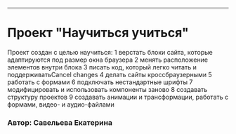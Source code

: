 ------
# Проект "Научиться учиться"

Проект создан с целью научиться:
    1 верстать блоки сайта, которые адаптируются под размер окна браузера
    2 менять расположение элементов внутри блока
    3 писать код, который легко читать и поддерживатьCancel changes
    4 делать сайты кроссбраузерными
    5 работать с формами
    6 подключать нестандартные шрифты
    7 модифицировать и использовать компоненты заново
    8 создавать структуру проектов
    9 создавать анимации и трансформации, работать с формами, видео- и аудио-файлами

### Автор: Савельева Екатерина
